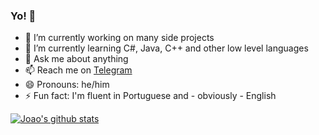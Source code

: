 ### Yo! 👋

- 🔭 I’m currently working on many side projects
- 🌱 I’m currently learning C#, Java, C++ and other low level languages
- 💬 Ask me about anything
- 📫 Reach me on [Telegram](t.me/bored_user)
- 😄 Pronouns: he/him
- ⚡ Fun fact: I'm fluent in Portuguese and - obviously - English

[![Joao's github stats](https://github-readme-stats.vercel.app/api?username=bored-user&count_private=true&show_icons=true)](https://github.com/bored-user/github-readme-stats)


